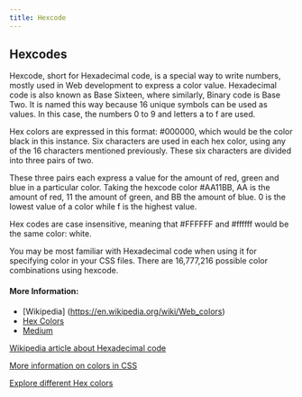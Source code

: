 ```yaml
---
title: Hexcode
---
```

## Hexcodes

Hexcode, short for Hexadecimal code, is a special way to write numbers, mostly used in Web development to express a color value. Hexadecimal code is also known as Base Sixteen, where similarly, Binary code is Base Two. It is named this way because 16 unique symbols can be used as values.  In this case, the numbers 0 to 9 and letters a to f are used.

Hex colors are expressed in this format: #000000, which would be the color black in this instance. Six characters are used in each hex color, using any of the 16 characters mentioned previously. These six characters are divided into three pairs of two.

These three pairs each express a value for the amount of red, green and blue in a particular color. Taking the hexcode color #AA11BB, AA is the amount of red, 11 the amount of green, and BB the amount of blue. 0 is the lowest value of a color while f is the highest value.

Hex codes are case insensitive, meaning that #FFFFFF and #ffffff would be the same color: white.

You may be most familiar with Hexadecimal code when using it for specifying color in your CSS files. There are 16,777,216 possible color combinations using hexcode.

#### More Information:
<!-- Please add any articles you think might be helpful to read before writing the article -->
* [Wikipedia] (https://en.wikipedia.org/wiki/Web_colors)
* [Hex Colors](http://www.color-hex.com/)
* [Medium](https://medium.com/webkul-dev/hex-color-codes-27cd0a37c3ce)


[Wikipedia article about Hexadecimal code](https://en.wikipedia.org/wiki/Hexadecimal)

[More information on colors in CSS](https://developer.mozilla.org/en-US/docs/Web/CSS/color_value)

[Explore different Hex colors](http://www.colorhexa.com/)
